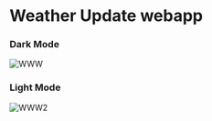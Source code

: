 # Weather Update webapp

### Dark Mode
![WWW](https://github.com/UmairFaheem042/weather-update-webapp/assets/103030494/8b47131d-818a-4e57-a84e-98fb563572c6)

### Light Mode
![WWW2](https://github.com/UmairFaheem042/weather-update-webapp/assets/103030494/e1caf24c-17b3-4fa1-817f-9da0f2f37b58)
